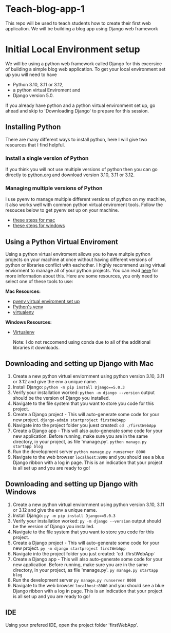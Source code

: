 # Teach-blog-app-1
This repo will be used to teach students how to create their first web application. We will be building a blog app using Django web framework

# Initial Local Environment setup
We will be using a python web framework called Django for this excersice of building a simple blog web application. To get your local environment set up you will need to have 
- Python 3.10, 3.11 or 3.12,
- a python virtual Enviroment and
- Django version 5.0.

If you already have python and a python virtual environment set up, go ahead and skip to 'Downloading Django' to prepare for this session. 

## Installing Python
There are many different ways to install python, here I will give two resources that I find helpful. 
### Install a single version of Python
If you think you will not use multiple versions of python then you can go directly to [python.org](https://www.python.org/downloads) and download version 3.10, 3.11 or 3.12.
### Managing multiple versions of Python
I use pyenv to manage multiple different versions of python on my machine, it also works well with common python virtual enviroment tools. Follow the resouces below to get pyenv set up on your machine.
- [these steps for mac](https://realpython.com/intro-to-pyenv/) 
- [these steps for windows](https://pypi.org/project/pyenv-win/)

## Using a Python Virtual Enviroment
Using a python virtual enviroment allows you to have multple python projects on your machine at once without having different versions of python or libraries conflict with eachother. I highly recommend using virtual enviorment to manage all of your python projects. You can read [here](https://realpython.com/python-virtual-environments-a-primer/#why-do-you-need-virtual-environments?) for more information about this. Here are some resources, you only need to select one of these tools to use:

**Mac Resources:**
- [pyenv virtual enviroment set up](https://realpython.com/intro-to-pyenv/#virtual-environments-and-pyenv)
- [Python's venv](https://realpython.com/python-virtual-environments-a-primer/)
- [virtualenv](https://realpython.com/python-virtual-environments-a-primer/#the-virtualenv-project)

**Windows Resources:**
- [Virtualenv](https://mothergeo-py.readthedocs.io/en/latest/development/how-to/venv-win.html)

  Note: I do not reccomend using conda due to all of the additional libraries it downloads.

## Downloading and setting up Django with Mac
1. Create a new python virtual enviornment using python version 3.10, 3.11 or 3.12 and give the env a unique name.
2. Install Django: `python -m pip install Django==5.0.3`
3. Verify your installation worked: `python -m django --version` output should be the version of Django you installed.
4. Navigate to the file system that you want to store you code for this project.
5. Create a Django project - This will auto-generate some code for your new project. `django-admin startproject firstWebApp`
6. Navigate into the project folder you juest created: `cd ./firstWebApp`
7. Create a Django app - This will also auto-generate some code for your new application. Before running, make sure you are in the same directory, in your project, as file 'manage.py'. `python manage.py startapp blog`
8. Run the development server `python manage.py runserver 8000`
9. Navigate to the web browser `localhost:8000` and you should see a blue Django ribbon with a log in page. This is an indication that your project is all set up and you are ready to go!

## Downloading and setting up Django with Windows
1. Create a new python virtual enviornment using python version 3.10, 3.11 or 3.12 and give the env a unique name.
2. Install Django: `py -m pip install Django==5.0.3`
3. Verify your installation worked: `py -m django --version` output should be the version of Django you installed.
4. Navigate to the file system that you want to store you code for this project.
5. Create a Django project - This will auto-generate some code for your new project. `py -m django startproject firstWebApp`
6. Navigate into the project folder you just created: 'cd .\firstWebApp`
7. Create a Django app - This will also auto-generate some code for your new application. Before running, make sure you are in the same directory, in your project, as file 'manage.py'. `py manage.py startapp blog`
8. Run the development server `py manage.py runserver 8000`
9. Navigate to the web browser `localhost:8000` and you should see a blue Django ribbon with a log in page. This is an indication that your project is all set up and you are ready to go!

## IDE
Using your prefered IDE, open the project folder 'firstWebApp'.

